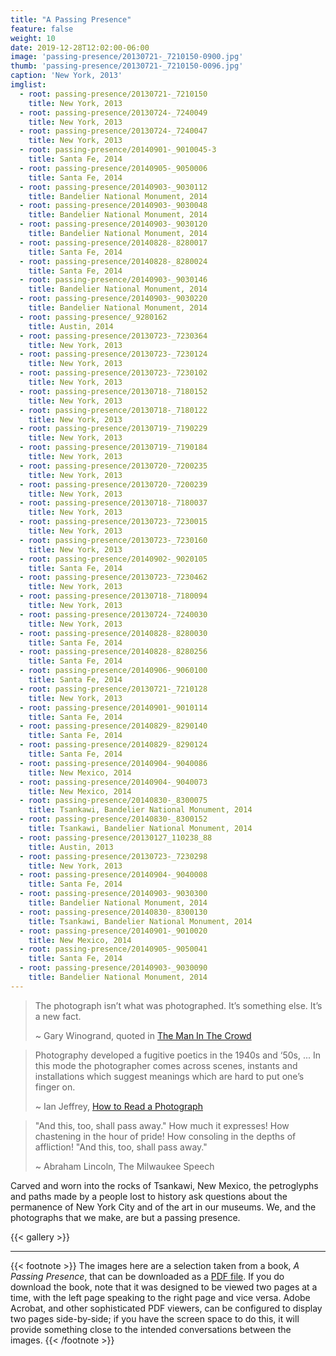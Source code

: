 ```yaml
---
title: "A Passing Presence"
feature: false
weight: 10
date: 2019-12-28T12:02:00-06:00
image: 'passing-presence/20130721-_7210150-0900.jpg'
thumb: 'passing-presence/20130721-_7210150-0096.jpg'
caption: 'New York, 2013'
imglist:
  - root: passing-presence/20130721-_7210150
    title: New York, 2013
  - root: passing-presence/20130724-_7240049
    title: New York, 2013
  - root: passing-presence/20130724-_7240047
    title: New York, 2013
  - root: passing-presence/20140901-_9010045-3
    title: Santa Fe, 2014
  - root: passing-presence/20140905-_9050006
    title: Santa Fe, 2014
  - root: passing-presence/20140903-_9030112
    title: Bandelier National Monument, 2014
  - root: passing-presence/20140903-_9030048
    title: Bandelier National Monument, 2014
  - root: passing-presence/20140903-_9030120
    title: Bandelier National Monument, 2014
  - root: passing-presence/20140828-_8280017
    title: Santa Fe, 2014
  - root: passing-presence/20140828-_8280024
    title: Santa Fe, 2014
  - root: passing-presence/20140903-_9030146
    title: Bandelier National Monument, 2014
  - root: passing-presence/20140903-_9030220
    title: Bandelier National Monument, 2014
  - root: passing-presence/_9280162
    title: Austin, 2014
  - root: passing-presence/20130723-_7230364
    title: New York, 2013
  - root: passing-presence/20130723-_7230124
    title: New York, 2013
  - root: passing-presence/20130723-_7230102
    title: New York, 2013
  - root: passing-presence/20130718-_7180152
    title: New York, 2013
  - root: passing-presence/20130718-_7180122
    title: New York, 2013
  - root: passing-presence/20130719-_7190229
    title: New York, 2013
  - root: passing-presence/20130719-_7190184
    title: New York, 2013
  - root: passing-presence/20130720-_7200235
    title: New York, 2013
  - root: passing-presence/20130720-_7200239
    title: New York, 2013
  - root: passing-presence/20130718-_7180037
    title: New York, 2013
  - root: passing-presence/20130723-_7230015
    title: New York, 2013
  - root: passing-presence/20130723-_7230160
    title: New York, 2013
  - root: passing-presence/20140902-_9020105
    title: Santa Fe, 2014
  - root: passing-presence/20130723-_7230462
    title: New York, 2013
  - root: passing-presence/20130718-_7180094
    title: New York, 2013
  - root: passing-presence/20130724-_7240030
    title: New York, 2013
  - root: passing-presence/20140828-_8280030
    title: Santa Fe, 2014
  - root: passing-presence/20140828-_8280256
    title: Santa Fe, 2014
  - root: passing-presence/20140906-_9060100
    title: Santa Fe, 2014
  - root: passing-presence/20130721-_7210128
    title: New York, 2013
  - root: passing-presence/20140901-_9010114
    title: Santa Fe, 2014
  - root: passing-presence/20140829-_8290140
    title: Santa Fe, 2014
  - root: passing-presence/20140829-_8290124
    title: Santa Fe, 2014
  - root: passing-presence/20140904-_9040086
    title: New Mexico, 2014
  - root: passing-presence/20140904-_9040073
    title: New Mexico, 2014
  - root: passing-presence/20140830-_8300075
    title: Tsankawi, Bandelier National Monument, 2014
  - root: passing-presence/20140830-_8300152
    title: Tsankawi, Bandelier National Monument, 2014
  - root: passing-presence/20130127_110238_88
    title: Austin, 2013
  - root: passing-presence/20130723-_7230298
    title: New York, 2013
  - root: passing-presence/20140904-_9040008
    title: Santa Fe, 2014
  - root: passing-presence/20140903-_9030300
    title: Bandelier National Monument, 2014
  - root: passing-presence/20140830-_8300130
    title: Tsankawi, Bandelier National Monument, 2014
  - root: passing-presence/20140901-_9010020
    title: New Mexico, 2014
  - root: passing-presence/20140905-_9050041
    title: Santa Fe, 2014
  - root: passing-presence/20140903-_9030090
    title: Bandelier National Monument, 2014
---
```


>The photograph isn’t what was photographed. It’s something else. It’s a new fact.
>
> ~ Gary Winogrand, quoted in [The Man In The Crowd](https://www.amazon.com/Man-Crowd-Uneasy-Streets-Winogrand/dp/1881337057)

> Photography developed a fugitive poetics in the 1940s and ‘50s, ... In this mode the photographer comes across scenes, instants and installations which suggest meanings which are hard to put one’s finger on.
>
> ~ Ian Jeffrey, [How to Read a Photograph](https://www.amazon.com/How-Read-Photograph-Lessons-Photographers/dp/0810972972)

>"And this, too, shall pass away." How much it expresses! How chastening in the hour of pride! How consoling in the depths of affliction! "And this, too, shall pass away."
>
> ~ Abraham Lincoln, The Milwaukee Speech

Carved and worn into the rocks of Tsankawi, New Mexico, the petroglyphs and paths made by a people lost to history
ask questions about the permanence of New York City and of the art in our museums. We, and the photographs that we
make, are but a passing presence.

{{< gallery >}}

---
{{< footnote >}}
The images here are a selection taken from a book, *A Passing Presence*, that can be downloaded as a [PDF file](/books/A-Passing-Presence.pdf).
If you do download the book, note that it was designed to be viewed two pages at a time, with the left page speaking to the right
page and vice versa. Adobe Acrobat, and other sophisticated PDF viewers, can be configured to display two pages side-by-side;
if you have the screen space to do this, it will provide something close to the intended conversations between the images.
{{< /footnote >}}
